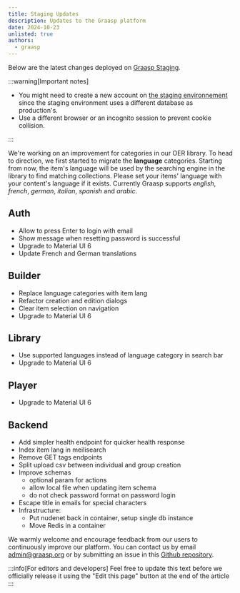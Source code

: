 ```yaml
---
title: Staging Updates
description: Updates to the Graasp platform
date: 2024-10-23
unlisted: true
authors:
  - graasp
---
```


Below are the latest changes deployed on [Graasp Staging](https://builder.stage.graasp.org).

:::warning[Important notes]

- You might need to create a new account on [the staging environnement](https://auth.stage.graasp.org) since the staging environment uses a different database as production's.
- Use a different browser or an incognito session to prevent cookie collision.

:::

<!-- Everything below this will not be shown in the post overview -->
<!-- truncate -->

We're working on an improvement for categories in our OER library. To head to direction, we first started to migrate the **language** categories. Starting from now, the item's language will be used by the searching engine in the library to find matching collections. Please set your items' language with your content's language if it exists. Currently Graasp supports _english_, _french_, _german_, _italian_, _spanish_ and _arabic_.

## Auth

- Allow to press Enter to login with email
- Show message when resetting password is successful
- Upgrade to Material UI 6
- Update French and German translations

## Builder

- Replace language categories with item lang
- Refactor creation and edition dialogs
- Clear item selection on navigation
- Upgrade to Material UI 6

## Library

- Use supported languages instead of language category in search bar
- Upgrade to Material UI 6

## Player

- Upgrade to Material UI 6

## Backend

- Add simpler health endpoint for quicker health response
- Index item lang in meilisearch
- Remove GET tags endpoints
- Split upload csv between individual and group creation
- Improve schemas
  - optional param for actions
  - allow local file when updating item schema
  - do not check password format on password login
- Escape title in emails for special characters
- Infrastructure:
  - Put nudenet back in container, setup single db instance
  - Move Redis in a container

<!-- Generic message -->

We warmly welcome and encourage feedback from our users to continuously improve our platform. You can contact us by email [admin@graasp.org](mailto:admin@graasp.org) or by submitting an issue in this [Github repository](https://github.com/graasp/graasp-feedback).

:::info[For editors and developers]
Feel free to update this text before we officially release it using the "Edit this page" button at the end of the article
:::
